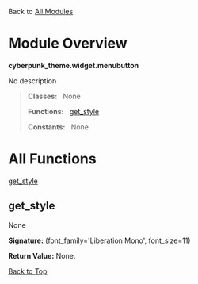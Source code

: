 Back to [All Modules](https://github.com/pyrustic/cyberpunk-theme/blob/master/docs/modules/README.md#readme)

# Module Overview

**cyberpunk\_theme.widget.menubutton**
 
No description

> **Classes:** &nbsp; None
>
> **Functions:** &nbsp; [get\_style](#get_style)
>
> **Constants:** &nbsp; None

# All Functions
[get\_style](#get_style)

## get\_style
None



**Signature:** (font\_family='Liberation Mono', font\_size=11)





**Return Value:** None.

[Back to Top](#module-overview)


